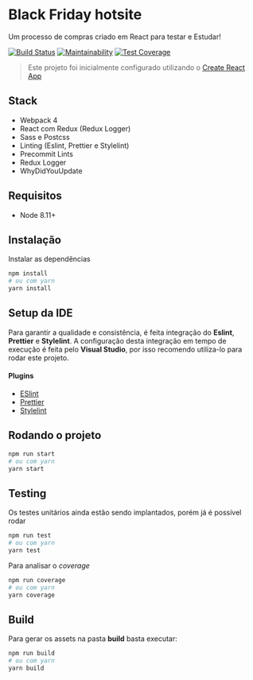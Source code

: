 # Black Friday hotsite

Um processo de compras criado em React para testar e Estudar!

[![Build Status](https://travis-ci.com/rodgerpaulo/blackfriday-hotsite.svg)](https://travis-ci.com/rodgerpaulo/blackfriday-hotsite)
[![Maintainability](https://api.codeclimate.com/v1/badges/6d24c65db059eaa2cf63/maintainability)](https://codeclimate.com/github/rodgerpaulo/blackfriday-hotsite/maintainability)
[![Test Coverage](https://api.codeclimate.com/v1/badges/6d24c65db059eaa2cf63/test_coverage)](https://codeclimate.com/github/rodgerpaulo/blackfriday-hotsite/test_coverage)

> Este projeto foi inicialmente configurado utilizando o [Create React App](https://github.com/facebookincubator/create-react-app)

## Stack

- Webpack 4
- React com Redux (Redux Logger)
- Sass e Postcss
- Linting (Eslint, Prettier e Stylelint)
- Precommit Lints
- Redux Logger
- WhyDidYouUpdate

## Requisitos

- Node 8.11+

## Instalação

Instalar as dependências

```sh
npm install
# ou com yarn
yarn install
```

## Setup da IDE

Para garantir a qualidade e consistência, é feita integração do **Eslint**, **Prettier** e **Stylelint**.
A configuração desta integração em tempo de execução é feita pelo **Visual Studio**, por isso recomendo utiliza-lo para rodar este projeto.

#### Plugins

- [ESlint](https://marketplace.visualstudio.com/items?itemName=dbaeumer.vscode-eslint)
- [Prettier](https://marketplace.visualstudio.com/items?itemName=esbenp.prettier-vscode)
- [Stylelint](https://marketplace.visualstudio.com/items?itemName=shinnn.stylelint)

## Rodando o projeto

```sh
npm run start
# ou com yarn
yarn start
```

## Testing

Os testes unitários ainda estão sendo implantados, porém já é possível rodar

```sh
npm run test
# ou com yarn
yarn test
```

Para analisar o _coverage_

```sh
npm run coverage
# ou com yarn
yarn coverage
```

## Build

Para gerar os assets na pasta **build** basta executar:

```sh
npm run build
# ou com yarn
yarn build
```
